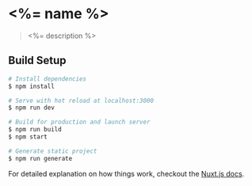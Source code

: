 # <%= name %>

> <%= description %>

## Build Setup

``` bash
# Install dependencies
$ npm install

# Serve with hot reload at localhost:3000
$ npm run dev

# Build for production and launch server
$ npm run build
$ npm start

# Generate static project
$ npm run generate
```

For detailed explanation on how things work, checkout the [Nuxt.js docs](https://github.com/nuxt/nuxt.js).
